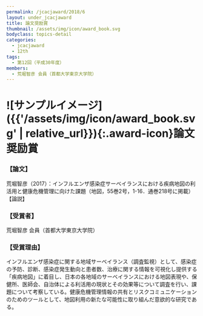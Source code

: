 ```yaml
---
permalink: /jcacjaward/2018/6
layout: under_jcacjaward
title: 論文奨励賞
thumbnail: /assets/img/icon/award_book.svg
bodyclass: topics-detail
categories:
  - jcacjaward
  - 12th
tags:
  - 第12回（平成30年度）
members:
  - 荒堀智彦 会員（首都大学東京大学院）
---
```


# ![サンプルイメージ]({{'/assets/img/icon/award_book.svg' | relative_url}}){:.award-icon}論文奨励賞

### 【論文】

荒堀智彦（2017）：インフルエンザ感染症サーベイランスにおける疾病地図の利活用と健康危機管理に向けた課題（地図，55巻2号，1-16．通巻218号に掲載）【論説】

### 【受賞者】

荒堀智彦 会員（首都大学東京大学院）

### 【受賞理由】

インフルエンザ感染症に関する地域サーベイランス（調査監視）として、感染症の予防、診断、感染症発生動向と患者数、治療に関する情報を可視化し提供する「疾病地図」に着目し、日本の各地域のサーベイランスにおける地図表現や、保健所、医師会、自治体による利活用の現状とその効果等について調査を行い、課題について考察している。健康危機管理情報の共有とリスクコミュニケーションのためのツールとして、地図利用の新たな可能性に取り組んだ意欲的な研究である。
